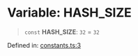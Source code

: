 # Variable: HASH\_SIZE

> `const` **HASH\_SIZE**: `32` = `32`

Defined in: [constants.ts:3](https://github.com/dcdpr/did-btcr2-js/blob/4a717493e735221d072999f212891939f4de3f23/packages/smt/src/constants.ts#L3)
